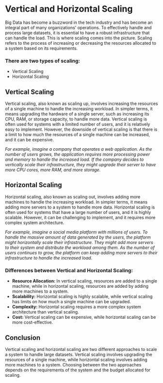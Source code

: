 # Vertical and Horizontal Scaling

Big Data has become a buzzword in the tech industry and has become an integral part of many organizations' operations. To effectively handle and process large datasets, it is essential to have a robust infrastructure that can handle the load. This is where scaling comes into the picture. Scaling refers to the process of increasing or decreasing the resources allocated to a system based on its requirements.

### There are two types of scaling:

- Vertical Scaling
- Horizontal Scaling

## Vertical Scaling

Vertical scaling, also known as scaling up, involves increasing the resources of a single machine to handle the increasing workload. In simpler terms, it means upgrading the hardware of a single server, such as increasing its CPU, RAM, or storage capacity, to handle more data. Vertical scaling is often used for systems with a limited number of users, and it is relatively easy to implement. However, the downside of vertical scaling is that there is a limit to how much the resources of a single machine can be increased, and it can be expensive.

_For example, imagine a company that operates a web application. As the number of users grows, the application requires more processing power and memory to handle the increased load. If the company decides to vertically scale their infrastructure, they might upgrade their server to have more CPU cores, more RAM, and more storage._

## Horizontal Scaling

Horizontal scaling, also known as scaling out, involves adding more machines to handle the increasing workload. In simpler terms, it means adding more servers to a system to handle more data. Horizontal scaling is often used for systems that have a large number of users, and it is highly scalable. However, it can be challenging to implement, and it requires more complex system architecture.

_For example, imagine a social media platform with millions of users. To handle the massive amount of data generated by the users, the platform might horizontally scale their infrastructure. They might add more servers to their system and distribute the workload among them. As the number of users continues to grow, the platform can keep adding more servers to their infrastructure to handle the increased load._

### Differences between Vertical and Horizontal Scaling:

- **Resource Allocation:** In vertical scaling, resources are added to a single machine, while in horizontal scaling, resources are added by adding more machines to a system.
- **Scalability:** Horizontal scaling is highly scalable, while vertical scaling has limits on how much a single machine can be upgraded.
- **Complexity:** Horizontal scaling requires a more complex system architecture than vertical scaling.
- **Cost:** Vertical scaling can be expensive, while horizontal scaling can be more cost-effective.

## Conclusion

Vertical scaling and horizontal scaling are two different approaches to scale a system to handle large datasets. Vertical scaling involves upgrading the resources of a single machine, while horizontal scaling involves adding more machines to a system. Choosing between the two approaches depends on the requirements of the system and the budget allocated for scaling.
